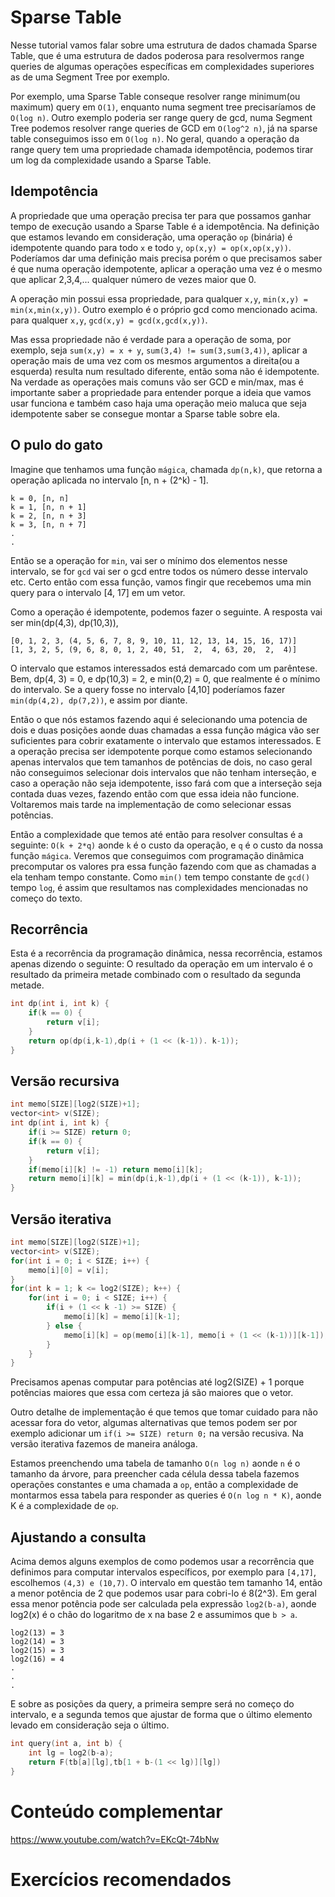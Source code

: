 # Sparse Table

Nesse tutorial vamos falar sobre uma estrutura de dados chamada Sparse Table, que é uma estrutura de dados poderosa para resolvermos range queries de algumas operações específicas em complexidades superiores as de uma Segment Tree por exemplo. 

Por exemplo, uma Sparse Table conseque resolver range minimum(ou maximum) query em `O(1)`, enquanto numa segment tree precisaríamos de `O(log n)`. Outro exemplo poderia ser range query de gcd, numa Segment Tree podemos resolver range queries de GCD em `O(log^2 n)`, já na sparse table conseguimos isso em `O(log n)`. No geral, quando a operação da range query tem uma propriedade chamada idempotência, podemos tirar um log da complexidade usando a Sparse Table.

## Idempotência

A propriedade que uma operação precisa ter para que possamos ganhar tempo de execução usando a Sparse Table é a idempotência. Na definição que estamos levando em consideração, uma operação `op` (binária) é idempotente quando para todo `x` e todo `y`, `op(x,y) = op(x,op(x,y))`. Poderíamos dar uma definição mais precisa porém o que precisamos saber é que numa operação idempotente, aplicar a operação uma vez é o mesmo que aplicar 2,3,4,... qualquer número de vezes maior que 0.

A operação min possui essa propriedade, para qualquer `x,y`, `min(x,y) = min(x,min(x,y))`. Outro exemplo é o próprio gcd como mencionado acima. para qualquer `x,y`, `gcd(x,y) = gcd(x,gcd(x,y))`. 

Mas essa propriedade não é verdade para a operação de soma, por exemplo, seja `sum(x,y) = x + y`, `sum(3,4) != sum(3,sum(3,4))`, aplicar a operação mais de uma vez com os mesmos argumentos a direita(ou a esquerda) resulta num resultado diferente, então soma não é idempotente. Na verdade as operações mais comuns vão ser GCD e min/max, mas é importante saber a propriedade para entender porque a ideia que vamos usar funciona e também caso haja uma operação meio maluca que seja idempotente saber se consegue montar a Sparse table sobre ela.

## O pulo do gato

Imagine que tenhamos uma função `mágica`, chamada `dp(n,k)`, que retorna a operação aplicada no intervalo [n, n + (2^k) - 1]. 
```
k = 0, [n, n]
k = 1, [n, n + 1]
k = 2, [n, n + 3]
k = 3, [n, n + 7]
.
.
```

Então se a operação for `min`, vai ser o mínimo dos elementos nesse intervalo, se for `gcd` vai ser o gcd entre todos os número desse intervalo etc. Certo então com essa função, vamos fingir que recebemos uma min query para o intervalo [4, 17] em um vetor.

Como a operação é idempotente, podemos fazer o seguinte. A resposta vai ser min(dp(4,3), dp(10,3)),

```
[0, 1, 2, 3, (4, 5, 6, 7, 8, 9, 10, 11, 12, 13, 14, 15, 16, 17)]
[1, 3, 2, 5, (9, 6, 8, 0, 1, 2, 40, 51,  2,  4, 63, 20,  2,  4)]
```
O intervalo que estamos interessados está demarcado com um parêntese. Bem, dp(4, 3) = 0, e dp(10,3) = 2, e min(0,2) = 0, que realmente é o mínimo do intervalo. Se a query fosse no intervalo [4,10] poderíamos fazer `min(dp(4,2), dp(7,2))`, e assim por diante.

Então o que nós estamos fazendo aqui é selecionando uma potencia de dois e duas posições aonde duas chamadas a essa função mágica vão ser suficientes para cobrir exatamente o intervalo que estamos interessados. E a operação precisa ser idempotente porque como estamos selecionando apenas intervalos que tem tamanhos de potências de dois, no caso geral não conseguimos selecionar dois intervalos que não tenham interseção, e caso a operação não seja idempotente, isso fará com que a interseção seja contada duas vezes, fazendo então com que essa ideia não funcione. Voltaremos mais tarde na implementação de como selecionar essas potências.

Então a complexidade que temos até então para resolver consultas é a seguinte: `O(k + 2*q)` aonde `k` é o custo da operação, e `q` é o custo da nossa função `mágica`. Veremos que conseguimos com programação dinâmica precomputar os valores pra essa função fazendo com que as chamadas a ela tenham tempo constante. Como `min()` tem tempo constante de `gcd()` tempo `log`, é assim que resultamos nas complexidades mencionadas no começo do texto.

## Recorrência

Esta é a recorrência da programação dinâmica, nessa recorrência, estamos apenas dizendo o seguinte: O resultado da operação em um intervalo é o resultado da primeira metade combinado com o resultado da segunda metade.
```cpp
int dp(int i, int k) {
    if(k == 0) {
        return v[i];
    }
    return op(dp(i,k-1),dp(i + (1 << (k-1)). k-1));
}
```

## Versão recursiva

```cpp
int memo[SIZE][log2(SIZE)+1];
vector<int> v(SIZE);
int dp(int i, int k) {
    if(i >= SIZE) return 0;
    if(k == 0) {
        return v[i];
    }
    if(memo[i][k] != -1) return memo[i][k];
    return memo[i][k] = min(dp(i,k-1),dp(i + (1 << (k-1)), k-1));
}
```

## Versão iterativa

```cpp
int memo[SIZE][log2(SIZE)+1];
vector<int> v(SIZE);
for(int i = 0; i < SIZE; i++) {
    memo[i][0] = v[i];
}
for(int k = 1; k <= log2(SIZE); k++) {
    for(int i = 0; i < SIZE; i++) {
        if(i + (1 << k -1) >= SIZE) {
            memo[i][k] = memo[i][k-1];
        } else {
            memo[i][k] = op(memo[i][k-1], memo[i + (1 << (k-1))][k-1]);
        }
    }
}
```

Precisamos apenas computar para potências até log2(SIZE) + 1 porque potências maiores que essa com certeza já são maiores que o vetor.

Outro detalhe de implementação é que temos que tomar cuidado para não acessar fora do vetor, algumas alternativas que temos podem ser por exemplo adicionar um `if(i >= SIZE) return 0;` na versão recusiva. Na versão iterativa fazemos de maneira análoga.

Estamos preenchendo uma tabela de tamanho `O(n log n)` aonde `n` é o tamanho da árvore, para preencher cada célula dessa tabela fazemos operações constantes e uma chamada a `op`, então a complexidade de montarmos essa tabela para responder as queries é `O(n log n * K)`, aonde K é a complexidade de `op`.

## Ajustando a consulta

Acima demos alguns exemplos de como podemos usar a recorrência que definimos para computar intervalos específicos, por exemplo para `[4,17]`, escolhemos `(4,3) e (10,7)`. O intervalo em questão tem tamanho 14, então a menor potência de 2 que podemos usar para cobri-lo é 8(2^3). Em geral essa menor potência pode ser calculada pela expressão `log2(b-a)`, aonde log2(x) é o chão do logaritmo de x na base 2 e assumimos que `b > a`.

```
log2(13) = 3
log2(14) = 3
log2(15) = 3
log2(16) = 4
.
.
.
```

E sobre as posições da query, a primeira sempre será no começo do intervalo, e a segunda temos que ajustar de forma que o último elemento levado em consideração seja o último.
```cpp
int query(int a, int b) {
	int lg = log2(b-a);
	return F(tb[a][lg],tb[1 + b-(1 << lg)][lg])
}
```
# Conteúdo complementar

https://www.youtube.com/watch?v=EKcQt-74bNw

# Exercícios recomendados
